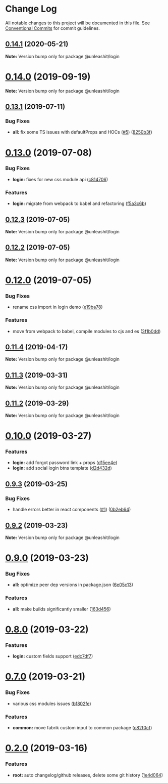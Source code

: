 # Change Log

All notable changes to this project will be documented in this file.
See [Conventional Commits](https://conventionalcommits.org) for commit guidelines.

## [0.14.1](https://github.com/unleashit/npm-library/compare/@unleashit/login@0.14.0...@unleashit/login@0.14.1) (2020-05-21)

**Note:** Version bump only for package @unleashit/login





# [0.14.0](https://github.com/unleashit/npm-library/compare/@unleashit/login@0.13.2...@unleashit/login@0.14.0) (2019-09-19)

**Note:** Version bump only for package @unleashit/login





## [0.13.1](https://github.com/unleashit/npm-library/compare/@unleashit/login@0.13.0...@unleashit/login@0.13.1) (2019-07-11)


### Bug Fixes

* **all:** fix some TS issues with defaultProps and HOCs ([#5](https://github.com/unleashit/npm-library/issues/5)) ([8250b3f](https://github.com/unleashit/npm-library/commit/8250b3f))





# [0.13.0](https://github.com/unleashit/npm-library/compare/@unleashit/login@0.12.3...@unleashit/login@0.13.0) (2019-07-08)


### Bug Fixes

* **login:** fixes for new css module api ([c814706](https://github.com/unleashit/npm-library/commit/c814706))


### Features

* **login:** migrate from webpack to babel and refactoring ([f5a3c6b](https://github.com/unleashit/npm-library/commit/f5a3c6b))





## [0.12.3](https://github.com/unleashit/npm-library/compare/@unleashit/login@0.12.0...@unleashit/login@0.12.3) (2019-07-05)

**Note:** Version bump only for package @unleashit/login





## [0.12.2](https://github.com/unleashit/npm-library/compare/@unleashit/login@0.12.0...@unleashit/login@0.12.2) (2019-07-05)

**Note:** Version bump only for package @unleashit/login





# [0.12.0](https://github.com/unleashit/npm-library/compare/@unleashit/login@0.11.4...@unleashit/login@0.12.0) (2019-07-05)


### Bug Fixes

* rename css import in login demo ([e19ba78](https://github.com/unleashit/npm-library/commit/e19ba78))


### Features

* move from webpack to babel, compile modules to cjs and es ([3f1b0dd](https://github.com/unleashit/npm-library/commit/3f1b0dd))





## [0.11.4](https://github.com/unleashit/npm-library/compare/@unleashit/login@0.11.3...@unleashit/login@0.11.4) (2019-04-17)

**Note:** Version bump only for package @unleashit/login





## [0.11.3](https://github.com/unleashit/npm-library/compare/@unleashit/login@0.11.2...@unleashit/login@0.11.3) (2019-03-31)

**Note:** Version bump only for package @unleashit/login





## [0.11.2](https://github.com/unleashit/npm-library/compare/@unleashit/login@0.11.0...@unleashit/login@0.11.2) (2019-03-29)

**Note:** Version bump only for package @unleashit/login





# [0.10.0](https://github.com/unleashit/npm-library/compare/@unleashit/login@0.9.3...@unleashit/login@0.10.0) (2019-03-27)


### Features

* **login:** add forgot password link + props ([d15ee4e](https://github.com/unleashit/npm-library/commit/d15ee4e))
* **login:** add social login btns template ([d2d432d](https://github.com/unleashit/npm-library/commit/d2d432d))





## [0.9.3](https://github.com/unleashit/npm-library/compare/@unleashit/login@0.9.2...@unleashit/login@0.9.3) (2019-03-25)


### Bug Fixes

* handle errors better in react components ([#1](https://github.com/unleashit/npm-library/issues/1)) ([0b2eb64](https://github.com/unleashit/npm-library/commit/0b2eb64))





## [0.9.2](https://github.com/unleashit/npm-library/compare/@unleashit/login@0.9.0...@unleashit/login@0.9.2) (2019-03-23)

**Note:** Version bump only for package @unleashit/login





# [0.9.0](https://github.com/unleashit/npm-library/compare/@unleashit/login@0.8.0...@unleashit/login@0.9.0) (2019-03-23)


### Bug Fixes

* **all:** optimize peer dep versions in package.json ([6e05c13](https://github.com/unleashit/npm-library/commit/6e05c13))


### Features

* **all:** make builds significantly smaller ([163d456](https://github.com/unleashit/npm-library/commit/163d456))





# [0.8.0](https://github.com/unleashit/npm-library/compare/@unleashit/login@0.7.0...@unleashit/login@0.8.0) (2019-03-22)


### Features

* **login:** custom fields support ([edc7df7](https://github.com/unleashit/npm-library/commit/edc7df7))





# [0.7.0](https://github.com/unleashit/npm-library/compare/@unleashit/login@0.2.0...@unleashit/login@0.7.0) (2019-03-21)


### Bug Fixes

* various css modules issues ([b1802fe](https://github.com/unleashit/npm-library/commit/b1802fe))


### Features

* **common:** move fabrik custom input to common package ([c82f0cf](https://github.com/unleashit/npm-library/commit/c82f0cf))





# [0.2.0](https://github.com/unleashit/npm-library/compare/@unleashit/login@0.1.3...@unleashit/login@0.2.0) (2019-03-16)


### Features

* **root:** auto changelog/github releases, delete some git history ([1e4d064](https://github.com/unleashit/npm-library/commit/1e4d064))
